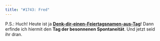 ```yaml
---
title: "#1743: Fred"
---
```


P.S.:
Huch! Heute ist ja  <a href="http://www.fonflatter.de/kalender"><strong>Denk-dir-einen-Feiertagsnamen-aus-Tag</strong></a>! Dann erfinde ich hiermit den <strong>Tag der besonnenen Spontaneität</strong>.
Und jetzt seid ihr dran.

